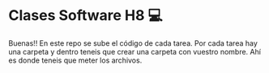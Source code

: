 # Clases Software H8 💻
Buenas!! En este repo se sube el código de cada tarea. Por cada tarea hay una carpeta y dentro teneis que crear una carpeta con vuestro nombre. Ahí es donde teneis que meter los archivos.
